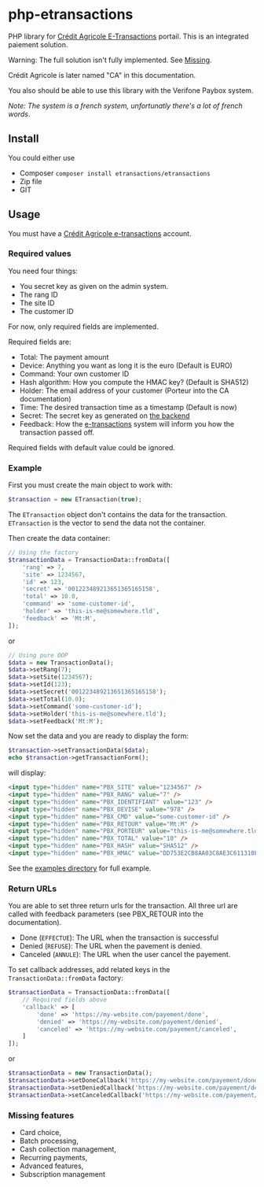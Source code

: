 # php-etransactions
PHP library for [Crédit Agricole E-Transactions](https://e-transaction.fr) portail. This is an integrated paiement 
solution. 

Warning: The full solution isn't fully implemented. See [Missing](#missing-features).

Crédit Agricole is later named "CA" in this documentation.

You also should be able to use this library with the Verifone Paybox system. 

_Note: The system is a french system, unfortunatly there's a lot of french words_.

## Install

You could either use

* Composer `composer install etransactions/etransactions`
* Zip file 
* GIT

## Usage

You must have a [Crédit Agricole e-transactions](https://e-transaction.fr) account.

### Required values
You need four things:

* You secret key as given on the admin system. 
* The rang ID
* The site ID
* The customer ID

For now, only required fields are implemented.

Required fields are:

* Total: The payment amount 
* Device: Anything you want as long it is the euro (Default is EURO)
* Command: Your own customer ID
* Hash algorithm: How you compute the HMAC key? (Default is SHA512)
* Holder: The email address of your customer (Porteur into the CA documentation)
* Time: The desired transaction time as a timestamp (Default is now) 
* Secret: The secret key as generated on [the backend](https://admin.e-transactions.fr/)
* Feedback: How the [e-transactions](https://e-transactions.fr) system will inform you how the 
transaction passed off.

Required fields with default value could be ignored. 

### Example

First you must create the main object to work with:

```php
$transaction = new ETransaction(true);
```

The `ETransaction` object don't contains the data for the transaction. `ETransaction` is the vector to
send the data not the container.

Then create the data container:

```php
// Using the factory
$transactionData = TransactionData::fromData([
    'rang' => 7,
    'site' => 1234567,
    'id' => 123,
    'secret' => '001223489213651365165158',
    'total' => 10.0,
    'command' => 'some-customer-id',
    'holder' => 'this-is-me@somewhere.tld',
    'feedback' => 'Mt:M',
]);
```

or

```php
// Using pure OOP
$data = new TransactionData();
$data->setRang(7);
$data->setSite(1234567);
$data->setId(123);
$data->setSecret('001223489213651365165158');
$data->setTotal(10.0);
$data->setCommand('some-customer-id');
$data->setHolder('this-is-me@somewhere.tld');
$data->setFeedback('Mt:M');
```

Now set the data and you are ready to display the form:

```php
$transaction->setTransactionData($data);
echo $transaction->getTransactionForm();
```

will display:

```html
<input type="hidden" name="PBX_SITE" value="1234567" />
<input type="hidden" name="PBX_RANG" value="7" />
<input type="hidden" name="PBX_IDENTIFIANT" value="123" />
<input type="hidden" name="PBX_DEVISE" value="978" />
<input type="hidden" name="PBX_CMD" value="some-customer-id" />
<input type="hidden" name="PBX_RETOUR" value="Mt:M" />
<input type="hidden" name="PBX_PORTEUR" value="this-is-me@somewhere.tld" />
<input type="hidden" name="PBX_TOTAL" value="10" />
<input type="hidden" name="PBX_HASH" value="SHA512" />
<input type="hidden" name="PBX_HMAC" value="DD753E2CB8AA03C8AE3C611310E9106E7EF4D5607BB1E49B935784720670175E62E8F03D1D781A45BAB7BC91A75F43C7DA6470DCBCF0BD9D8DC6A7E9FB50E0FA" />    
```

See the [examples directory](./examples) for full example.

### Return URLs

You are able to set three return urls for the transaction. All three url are called with feedback 
parameters (see PBX_RETOUR into the documentation).

* Done (`EFFECTUE`): The URL when the transaction is successful
* Denied (`REFUSE`): The URL when the pavement is denied. 
* Canceled (`ANNULE`): The URL when the user cancel the payement.

To set callback addresses, add related keys in the `TransactionData::fromData` factory:

```php
$transactionData = TransactionData::fromData([
    // Required fields above
    'callback' => [
        'done' => 'https://my-website.com/payement/done',
        'denied' => 'https://my-website.com/payement/denied',
        'canceled' => 'https://my-website.com/payement/canceled',
    ]
]);
```

or 

```php
$transactionData = new TransactionData();
$transactionData->setDoneCallback('https://my-website.com/payement/done');
$transactionData->setDeniedCallback('https://my-website.com/payement/denied');
$transactionData->setCanceledCallback('https://my-website.com/payement/canceled');

```

### Missing features

* Card choice,
* Batch processing,
* Cash collection management,
* Recurring payments,
* Advanced features,
* Subscription management
